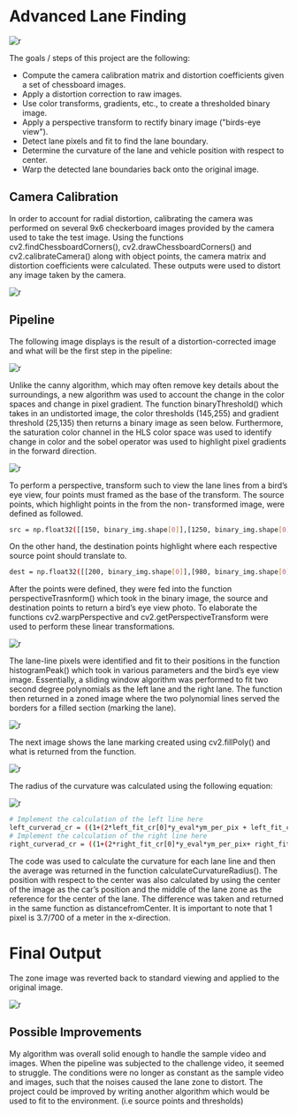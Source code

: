 # Advanced Lane Finding

![r](readme_imgs/gif.gif)


The goals / steps of this project are the following:

-  Compute the camera calibration matrix and distortion coefficients given a set of chessboard images.
- Apply a distortion correction to raw images.
- Use color transforms, gradients, etc., to create a thresholded binary image.
- Apply a perspective transform to rectify binary image ("birds-eye view").
- Detect lane pixels and fit to find the lane boundary.
- Determine the curvature of the lane and vehicle position with respect to center.
- Warp the detected lane boundaries back onto the original image.

## Camera Calibration

In order to account for radial distortion, calibrating the camera was performed on several 9x6 checkerboard images provided by the camera used to take the test image. Using the functions cv2.findChessboardCorners(), cv2.drawChessboardCorners() and cv2.calibrateCamera() along with object points, the camera matrix and distortion coefficients were calculated. These outputs were used to distort any image taken by the camera.

![r](readme_imgs/p1.png)

## Pipeline

The following image displays is the result of a distortion-corrected image and what will be the first step in the pipeline:

![r](readme_imgs/p2.png)

Unlike the canny algorithm, which may often remove key details about the surroundings, a new algorithm was used to account the change in the color spaces and change in pixel gradient. The function binaryThreshold() which takes in an undistorted image, the color thresholds (145,255) and gradient threshold (25,135) then returns a binary image as seen below. Furthermore, the saturation color channel in the HLS color space was used to identify change in color and the sobel operator was used to highlight pixel gradients in the forward direction.

![r](readme_imgs/p3.png)

To perform a perspective, transform such to view the lane lines from a bird’s eye view, four points must framed as the base of the transform. The source points, which highlight points in the from the non- transformed image, were defined as followed.

```bash
src = np.float32([[150, binary_img.shape[0]],[1250, binary_img.shape[0]], [590,450] , [700,450]])
```

On the other hand, the destination points highlight where each respective source point should translate to.

```bash
dest = np.float32([[200, binary_img.shape[0]],[980, binary_img.shape[0]], [200,0] , [980,0]])
```

After the points were defined, they were fed into the function perspectiveTrasnform() which took in the binary image, the source and destination points to return a bird’s eye view photo. To elaborate the functions cv2.warpPerspective and cv2.getPerspectiveTransform were used to perform these linear transformations.

![r](readme_imgs/p4.png)

The lane-line pixels were identified and fit to their positions in the function histogramPeak() which took in various parameters and the bird’s eye view image. Essentially, a sliding window algorithm was performed to fit two second degree polynomials as the left lane and the right lane. The function then returned in a zoned image where the two polynomial lines served the borders for a filled section (marking the lane).

![r](readme_imgs/p5.png)


The next image shows the lane marking created using cv2.fillPoly() and what is returned from the function.

![r](readme_imgs/p6.png)

The radius of the curvature was calculated using the following equation:

![r](readme_imgs/p7.png)

```bash
# Implement the calculation of the left line here
left_curverad_cr = ((1+(2*left_fit_cr[0]*y_eval*ym_per_pix + left_fit_cr[1])**2)**(3/2))/(2*left_fit_cr[0]) 
# Implement the calculation of the right line here
right_curverad_cr = ((1+(2*right_fit_cr[0]*y_eval*ym_per_pix+ right_fit_cr[1])**2)**(3/2))/(2*right_fit_cr[0]) 
```

The code was used to calculate the curvature for each lane line and then the average was returned in the function calculateCurvatureRadius(). The position with respect to the center was also calculated by using the center of the image as the car’s position and the middle of the lane zone as the reference for the center of the lane. The difference was taken and returned in the same function as distancefromCenter. It is important to note that 1 pixel is 3.7/700 of a meter in the x-direction.


# Final Output

The zone image was reverted back to standard viewing and applied to the original image.

![r](readme_imgs/p8.png)


## Possible Improvements

My algorithm was overall solid enough to handle the sample video and images. When the pipeline was subjected to the challenge video, it seemed to struggle. The conditions were no longer as constant as the sample video and images, such that the noises caused the lane zone to distort. The project
could be improved by writing another algorithm which would be used to fit to the environment. (i.e source points and thresholds)